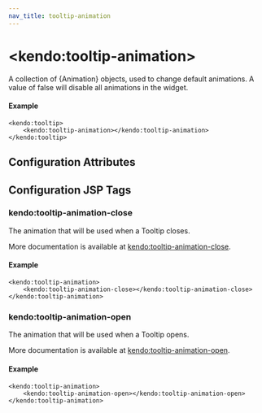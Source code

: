```yaml
---
nav_title: tooltip-animation
---
```


# \<kendo:tooltip-animation\>

A collection of {Animation} objects, used to change default animations. A value of false
will disable all animations in the widget.

#### Example
    <kendo:tooltip>
        <kendo:tooltip-animation></kendo:tooltip-animation>
    </kendo:tooltip>

## Configuration Attributes


##  Configuration JSP Tags

### kendo:tooltip-animation-close

The animation that will be used when a Tooltip closes.

More documentation is available at [kendo:tooltip-animation-close](/api/wrappers/jsp/tooltip/animation-close).

#### Example

    <kendo:tooltip-animation>
        <kendo:tooltip-animation-close></kendo:tooltip-animation-close>
    </kendo:tooltip-animation>

### kendo:tooltip-animation-open

The animation that will be used when a Tooltip opens.

More documentation is available at [kendo:tooltip-animation-open](/api/wrappers/jsp/tooltip/animation-open).

#### Example

    <kendo:tooltip-animation>
        <kendo:tooltip-animation-open></kendo:tooltip-animation-open>
    </kendo:tooltip-animation>

